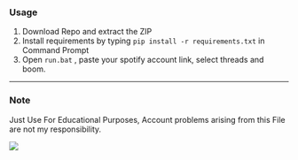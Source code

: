 ### Usage

1. Download Repo and extract the ZIP 
2. Install requirements by typing `pip install -r requirements.txt` in Command Prompt
3. Open `run.bat` , paste your spotify account link, select threads and boom.

--------------------------------------
### Note
Just Use For Educational Purposes, Account problems arising from this File are not my responsibility.

<img src="https://imgur.com/B48310i"/>
